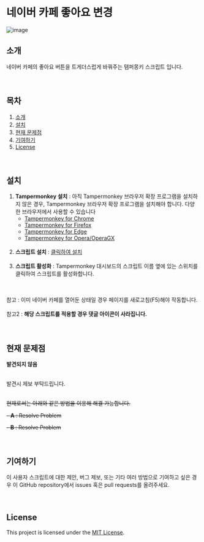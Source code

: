 # 네이버 카페 좋아요 변경

![image](https://github.com/DJ-Danjin/NaverCafeLikeChange/assets/85267238/626c2050-7dbc-46e3-beb0-ca484298a416)


## 소개

네이버 카페의 좋아요 버튼을 트게더스럽게 바꿔주는 탬퍼몽키 스크립트 입니다.
<br/><br/><br/>

## 목차

1. [소개](#소개)
2. [설치](#설치)
3. [현재 문제점](#현재-문제점)
4. [기여하기](#기여하기)
5. [License](#license)
<br/><br/><br/>

## 설치

1. **Tampermonkey 설치** : 
   아직 Tampermonkey 브라우저 확장 프로그램을 설치하지 않은 경우, Tampermonkey 브라우저 확장 프로그램을 설치해야 합니다. 다양한 브라우저에서 사용할 수 있습니다
   - [Tampermonkey for Chrome](https://chrome.google.com/webstore/detail/tampermonkey/dhdgffkkebhmkfjojejmpbldmpobfkfo)
   - [Tampermonkey for Firefox](https://addons.mozilla.org/en-US/firefox/addon/tampermonkey/)
   - [Tampermonkey for Edge](https://microsoftedge.microsoft.com/addons/detail/tampermonkey/iikmkjmpaadaobahmlepeloendndfphd)
   - [Tampermonkey for Opera/OperaGX](https://addons.opera.com/en-gb/extensions/details/tampermonkey-beta/)
<br/><br/>
2. **스크립트 설치** : 
   [클릭하여 설치](NaverCafeLikeChange.user.js?raw=True)
<br/><br/>
4. **스크립트 활성화** : 
   Tampermonkey 대시보드의 스크립트 이름 옆에 있는 스위치를 클릭하여 스크립트를 활성화합니다.
<br/><br/><br/>

참고 : 이미 네이버 카페를 열어둔 상태일 경우 페이지를 새로고침(F5)해야 작동합니다.
<br/><br/>
참고2 : **해당 스크립트를 적용할 경우 댓글 아이콘이 사라집니다.**
<br/><br/><br/>

## 현재 문제점

**발견되지 않음**
<br/><br/>

발견시 제보 부탁드립니다.
<br/><br/>

~~현재로써는 아래와 같은 방법을 이용해 해결 가능합니다.~~

~~- **A** : Resolve Problem~~

~~- **B** : Resolve Problem~~
<br/><br/><br/>

## 기여하기

이 사용자 스크립트에 대한 제안, 버그 제보, 또는 기타 여러 방법으로 기여하고 싶은 경우 이 GitHub repository에서 issues 혹은 pull requests를 올려주세요.
<br/><br/><br/>

## License

This project is licensed under the [MIT License](LICENSE).
